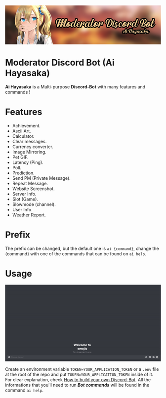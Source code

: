 ![Banner](https://github.com/NorsHiden/Ai_Hayasaka-discord_bot/blob/master/discord%20bot%20banner.png)
# Moderator Discord Bot (Ai Hayasaka)

**Ai Hayasaka** is a Multi-purpose **Discord-Bot** with many features and commands !

# Features

 - Achievement.
 - Ascii Art.
 - Calculator.
 - Clear messages.
 - Currency converter.
 - Image Mirroring.
 - Pet GIF.
 - Latency (Ping).
 - Poll.
 - Prediction.
 - Send PM (Private Message).
 - Repeat Message.
 - Website Screenshot.
 - Server Info.
 - Slot (Game).
 - Slowmode (channel).
 - User Info.
 - Weather Report.

# Prefix
The prefix can be changed, but the default one is `ai {command}`, change the {command} with one of the commands that can be found on `ai help`.

# Usage
![Help](https://github.com/NorsHiden/Ai_Hayasaka-discord_bot/blob/master/ai_help.gif)

Create an environment variable `TOKEN=YOUR_APPLICATION_TOKEN` or a `.env` file at the root of the repo and put  `TOKEN=YOUR_APPLICATION_TOKEN` inside of it.
For clear explanation, check [How to build your own Discord-Bot](https://discordpy.readthedocs.io/en/stable/discord.html).
All the informations that you'll need to run ***Bot commands*** will be found in the command `ai help`.

